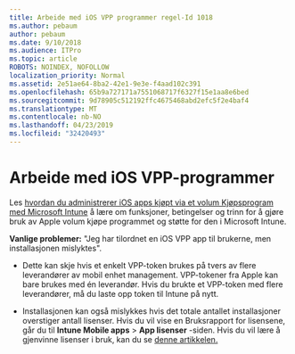 ```yaml
---
title: Arbeide med iOS VPP programmer regel-Id 1018
ms.author: pebaum
author: pebaum
ms.date: 9/10/2018
ms.audience: ITPro
ms.topic: article
ROBOTS: NOINDEX, NOFOLLOW
localization_priority: Normal
ms.assetid: 2e51ae64-8ba2-42e1-9e3e-f4aad102c391
ms.openlocfilehash: 65b9a727171a7551068717f6327f15e1aa8e6bed
ms.sourcegitcommit: 9d78905c512192ffc4675468abd2efc5f2e4baf4
ms.translationtype: MT
ms.contentlocale: nb-NO
ms.lasthandoff: 04/23/2019
ms.locfileid: "32420493"
---
```

# <a name="working-with-ios-vpp-applications"></a>Arbeide med iOS VPP-programmer

Les [hvordan du administrerer iOS apps kjøpt via et volum Kjøpsprogram med Microsoft Intune](https://docs.microsoft.com/intune/vpp-apps-ios) å lære om funksjoner, betingelser og trinn for å gjøre bruk av Apple volum kjøpe programmet og støtte for den i Microsoft Intune. 
  
 **Vanlige problemer:** "Jeg har tilordnet en iOS VPP app til brukerne, men installasjonen mislyktes". 
  
- Dette kan skje hvis et enkelt VPP-token brukes på tvers av flere leverandører av mobil enhet management. VPP-tokener fra Apple kan bare brukes med én leverandør. Hvis du brukte et VPP-token med flere leverandører, må du laste opp token til Intune på nytt.
    
- Installasjonen kan også mislykkes hvis det totale antallet installasjoner overstiger antall lisenser. Hvis du vil vise en Bruksrapport for lisensene, går du til **Intune Mobile apps** \> **App lisenser** -siden. Hvis du vil lære å gjenvinne lisenser i bruk, kan du se [denne artikkelen.](https://docs.microsoft.com/intune/vpp-apps-ios#revoking-app-licenses-and-deleting-tokens)
    

